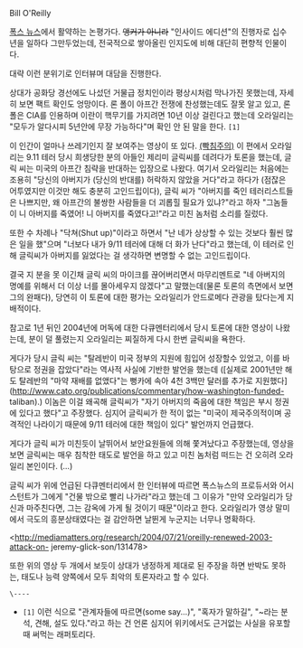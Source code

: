 Bill O'Reilly

[폭스 뉴스](%ED%8F%AD%EC%8A%A4%20%EB%89%B4%EC%8A%A4.md)에서 활약하는 논평가다. <del>앵커가
아니라</del> "인사이드 에디션"의 진행자로 십수 년을 일하다 그만두었는데, 전국적으로 쌓아올린 인지도에 비해 대단히 편향적 인물이다.

대략 이런 분위기로 인터뷰며 대담을 진행한다.

상대가 공화당 경선에도 나섰던 거물급 정치인이라 평상시처럼 막나가진 못했는데, 자세히 보면 팩트 확인도 엉망이다. 론 폴이 아프간 전쟁에
찬성했는데도 잘못 알고 있고, 론 폴은 CIA를 인용하며 이란이 핵무기를 가지려면 10년 이상 걸린다고 했는데 오라일리는 "모두가 알다시피
5년안에 무장 가능하다"며 확인 안 된 말을 한다. `[1]`

  

이 인간이 얼마나 쓰레기인지 잘 보여주는 영상이 또 있다.
[(빡침주의)](http://www.youtube.com/watch?v=2IwIRNM5noY) 이 편에서 오라일리는 9.11 테러 당시
희생당한 분의 아들인 제리미 글릭씨를 데려다가 토론을 했는데, 글릭 씨는 미국의 아프간 침략을 반대하는 입장으로 나왔다. 여기서 오라일리는
처음에는 조용히 "당신의 아버지가 (당신의 반대를) 허락하지 않았을 거다"라고 하다가 (점잖은 어투였지만 이것만 해도 충분히 고인드립이다),
글릭 씨가 "아버지를 죽인 테러리스트들은 나쁘지만, 왜 아프간의 불쌍한 사람들을 더 괴롭힐 필요가 있냐?"라고 하자 "그놈들이 니 아버지를
죽였어! 니 아버지를 죽였다고!"라고 미친 놈처럼 소리를 질렀다.

  

또한 수 차례나 "닥쳐(Shut up)"이라고 하면서 "난 네가 상상할 수 있는 것보다 훨씬 많은 일을 했"으며 "너보다 내가 9/11
테러에 대해 더 화가 난다"라고 했는데, 이 테러로 인해 글릭씨가 아버지를 잃었다는 걸 생각하면 변명할 수 없는 고인드립이다.

  

결국 지 분을 못 이긴채 글릭 씨의 마이크를 끊어버리면서 마무리멘트로 "네 아버지의 명예를 위해서 더 이상 너를 몰아세우지 않겠다"고
말했는데(물론 토론의 측면에서 보면 그의 완패다), 당연히 이 토론에 대한 평가는 오라일리가 안드로메다 관광을 탔다는게 지배적이다.

  

참고로 1년 뒤인 2004년에 머독에 대한 다큐멘터리에서 당시 토론에 대한 영상이 나왔는데, 분이 덜 풀렸는지 오라일리는 찌질하게 다시 한번
글릭씨을 욕한다.

  

게다가 당시 글릭 씨는 "탈레반이 미국 정부의 지원에 힘입어 성장할수 있었고, 이를 바탕으로 정권을 잡았다"라는 역사적 사실에 기반한 발언을
했는데 ([실제로 2001년만 해도 탈레반의 "마약 재배를 없앴다"는 뻥카에 속아 4천 3백만 달러를 추가로
지원했다](http://www.cato.org/publications/commentary/how-washington-funded-
taliban).) 이놈은 이걸 왜곡해 글릭씨가 "자기 아버지의 죽음에 대한 책임은 부시 정권에 있다고 했다"고 주장했다. 심지어 글릭씨가
한 적이 없는 "미국이 제국주의적이며 공격적인 나라이기 때문에 9/11 테러에 대한 책임이 있다" 발언까지 언급했다.

  

게다가 글릭 씨가 미친듯이 날뛰어서 보안요원들에 의해 쫓겨났다고 주장했는데, 영상을 보면 글릭씨는 매우 침착한 태도로 발언을 하고 있고 미친
놈처럼 떠드는 건 오히려 오라일리 본인이다. (...)

  

글릭 씨가 위에 언급된 다큐멘터리에서 한 인터뷰에 따르면 폭스뉴스의 프로듀서와 어시스턴트가 그에게 "건물 밖으로 빨리 나가라"라고 했는데 그
이유가 "만약 오라일리가 당신과 마주친다면, 그는 감옥에 가게 될 것이기 때문"이라고 한다. 오라일리가 영상 말미에서 극도의 흥분상태였다는
걸 감안하면 날뛴게 누군지는 너무나 명확하다.

  

<http://mediamatters.org/research/2004/07/21/oreilly-renewed-2003-attack-on-
jeremy-glick-son/131478>

  

또한 위의 영상 두 개에서 보듯이 상대가 냉정하게 제대로 된 주장을 하면 반박도 못하는, 태도나 능력 양쪽에서 모두 최악의 토론자라고 할 수
있다.

  

  
  

`\----`

  * `[1]` 이런 식으로 "관계자들에 따르면(some say...)", "혹자가 말하길", "~라는 분석, 견해, 설도 있다."라고 하는 건 언론 심지어 위키에서도 근거없는 사실을 유포할 때 써먹는 래퍼토리다.

